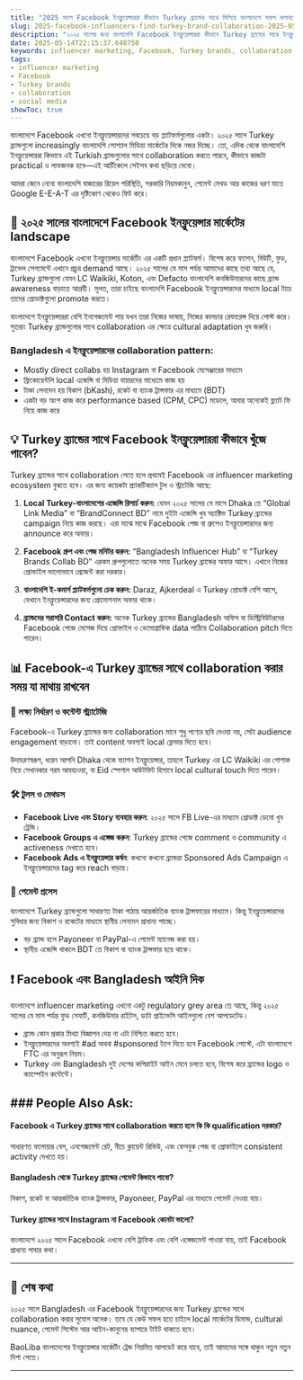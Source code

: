 ```yaml
---
title: "2025 সালে Facebook ইনফ্লুয়েন্সাররা কীভাবে Turkey ব্র্যান্ডের সাথে মিলিয়ে বাংলাদেশে সফল কলাবরেশন করবে"
slug: 2025-facebook-influencers-find-turkey-brand-collaboration-2025-05-14
description: "২০২৫ সালের জন্য বাংলাদেশি Facebook ইনফ্লুয়েন্সাররা কীভাবে Turkey ব্র্যান্ডের সাথে ইনফ্লুয়েন্সার মার্কেটিং এর মাধ্যমে সফল কলাবরেশন করতে পারে, স্থানীয় মার্কেট, পেমেন্ট পদ্ধতি ও আইন-কানুনসহ বিশ্লেষণ।"
date: 2025-05-14T22:15:37.648750
keywords: influencer marketing, Facebook, Turkey brands, collaboration, social media
tags:
- influencer marketing
- Facebook
- Turkey brands
- collaboration
- social media
showToc: true
---
```


বাংলাদেশে Facebook এখনো ইনফ্লুয়েন্সারদের সবচেয়ে বড় প্ল্যাটফর্মগুলোর একটা। ২০২৫ সালে Turkey ব্র্যান্ডগুলো increasingly বাংলাদেশি সোশ্যাল মিডিয়া মার্কেটের দিকে নজর দিচ্ছে। তো, এদিক থেকে বাংলাদেশি ইনফ্লুয়েন্সাররা কিভাবে এই Turkish ব্র্যান্ডগুলোর সাথে collaboration করতে পারবে, কীভাবে কাজটা practical ও লাভজনক হবে—এই আর্টিকেলে সেইসব কথা ছড়িয়ে দেবো।  

আমরা জেনে নেবো বাংলাদেশি বাজারের রিয়েল পরিস্থিতি, সরকারি নিয়মকানুন, পেমেন্ট মেথড আর কাজের ধরণ যাতে Google E-E-A-T এর দৃষ্টিকোণ থেকেও ফিট করে।

## 📢 ২০২৫ সালের বাংলাদেশে Facebook ইনফ্লুয়েন্সার মার্কেটের landscape

বাংলাদেশে Facebook এখনো ইনফ্লুয়েন্সার মার্কেটিং এর একটি প্রধান প্ল্যাটফর্ম। বিশেষ করে ফ্যাশন, বিউটি, ফুড, ট্রাভেল সেগমেন্টে এখানে প্রচুর demand আছে। ২০২৫ সালের মে মাস পর্যন্ত আমাদের কাছে তথ্য আছে যে, Turkey ব্র্যান্ডগুলো যেমন LC Waikiki, Koton, এবং Defacto বাংলাদেশি কনজিউমারদের কাছে ব্র্যান্ড awareness বাড়াতে আগ্রহী। মূলত, তারা চাইছে বাংলাদেশি Facebook ইনফ্লুয়েন্সারদের মাধ্যমে local টাচে তাদের প্রোডাক্টগুলো promote করতে।  

বাংলাদেশে ইনফ্লুয়েন্সাররা বেশি ইনগেজমেন্ট পায় যখন তারা নিজের ভাষায়, নিজের কালচার রেফারেন্স দিয়ে পোস্ট করে। সুতরাং Turkey ব্র্যান্ডগুলোর সাথে collaboration এর ক্ষেত্রে cultural adaptation খুব জরুরি।  

### Bangladesh এ ইনফ্লুয়েন্সারদের collaboration pattern:

- Mostly direct collabs হয় Instagram বা Facebook মেসেঞ্জারের মাধ্যমে  
- ফ্রিকোয়েন্টলি local এজেন্সি বা মিডিয়া বায়ারদের মাধ্যেমে কাজ হয়  
- টাকা লেনদেন হয় বিকাশ (bKash), রকেট বা ব্যাংক ট্রান্সফার এর মাধ্যমে (BDT)  
- একটা বড় অংশ কাজ করে performance based (CPM, CPC) মডেলে, আবার অনেকেই ফ্ল্যাট ফি নিয়ে কাজ করে  

## 💡 Turkey ব্র্যান্ডের সাথে Facebook ইনফ্লুয়েন্সাররা কীভাবে খুঁজে পাবেন?

Turkey ব্র্যান্ডের সাথে collaboration পেতে হলে প্রথমেই Facebook এর influencer marketing ecosystem বুঝতে হবে। এর জন্য কয়েকটা প্র্যাকটিক্যাল টুল ও স্ট্রাটেজি আছে:  

1. **Local Turkey-বাংলাদেশের এজেন্সি রিসার্চ করুন:** যেমন ২০২৫ সালের মে মাসে Dhaka তে “Global Link Media” বা “BrandConnect BD” নামে দুইটা এজেন্সি খুব অ্যাক্টিভ Turkey ব্র্যান্ডের campaign নিয়ে কাজ করছে। এরা মাঝে মাঝে Facebook পেজ বা গ্রুপেও ইনফ্লুয়েন্সারদের জন্য announce করে অফার।  

2. **Facebook গ্রুপ এবং পেজ মনিটর করুন:** “Bangladesh Influencer Hub” বা “Turkey Brands Collab BD” এরকম গ্রুপগুলোতে অনেক সময় Turkey ব্র্যান্ডের অফার আসে। এখানে নিজের প্রোফাইল ভালোভাবে প্রেজেন্ট করা দরকার।  

3. **বাংলাদেশি ই-কমার্স প্ল্যাটফর্মগুলো চেক করুন:** Daraz, Ajkerdeal এ Turkey প্রোডাক্ট বেশি আসে, যেখানে ইনফ্লুয়েন্সারদের জন্য প্রোমোশনাল অফার থাকে।  

4. **ব্র্যান্ডদের সরাসরি Contact করুন:** অনেক Turkey ব্র্যান্ডের Bangladesh অফিস বা ডিস্ট্রিবিউটরদের Facebook পেজে মেসেজ দিয়ে প্রোফাইল ও ডেমোগ্রাফিক data পাঠিয়ে Collaboration pitch দিতে পারেন।  

## 📊 Facebook-এ Turkey ব্র্যান্ডের সাথে collaboration করার সময় যা মাথায় রাখবেন

### 🎯 লক্ষ্য নির্ধারণ ও কন্টেন্ট স্ট্র্যাটেজি

Facebook-এ Turkey ব্র্যান্ডের জন্য collaboration মানে শুধু পণ্যের ছবি দেওয়া নয়, সেটা audience engagement বাড়ানো। তাই content অবশ্যই local ফ্লেভার দিতে হবে।  

উদাহরণস্বরূপ, ধরেন আপনি Dhaka থেকে ফ্যাশন ইনফ্লুয়েন্সার, তাহলে Turkey এর LC Waikiki এর পোশাক নিয়ে সেখানকার গরম আবহাওয়া, বা Eid স্পেশাল আউটফিট হিসাবে local cultural touch দিতে পারেন।  

### 🛠️ টুলস ও মেথডস

- **Facebook Live এবং Story ব্যবহার করুন**: ২০২৫ সালে FB Live-এর মাধ্যমে প্রোডাক্ট ডেমো খুব ট্রেন্ডি।  
- **Facebook Groups এ এঙ্গেজ করুন**: Turkey ব্র্যান্ডের পেজে comment ও community এ activeness দেখাতে হবে।  
- **Facebook Ads এ ইনফ্লুয়েন্সার কর্ষন**: কখনো কখনো ব্র্যান্ডরা Sponsored Ads Campaign এ ইনফ্লুয়েন্সারদের tag করে reach বাড়ায়।  

### 💸 পেমেন্ট প্রসেস

বাংলাদেশে Turkey ব্র্যান্ডগুলো সাধারণত টাকা পাঠায় আন্তর্জাতিক ব্যাংক ট্রান্সফারের মাধ্যমে। কিন্তু ইনফ্লুয়েন্সারদের সুবিধার জন্য বিকাশ ও রকেটের মাধ্যমে স্থানীয় লেনদেন প্রাধান্য পাচ্ছে।  

- বড় ব্র্যান্ড হলে Payoneer বা PayPal-এ পেমেন্ট ম্যানেজ করা হয়।  
- স্থানীয় এজেন্সি থাকলে BDT তে বিকাশ বা ব্যাংক ট্রান্সফার হয়ে থাকে।  

## ❗ Facebook এবং Bangladesh আইনি দিক

বাংলাদেশে influencer marketing এখনো একটু regulatory grey area তে আছে, কিন্তু ২০২৫ সালের মে মাস পর্যন্ত ফুড সেফটি, কনজিউমার রাইটস, ডাটা প্রাইভেসি আইনগুলো বেশ আপডেটেড।  

- ব্র্যান্ড কোন প্রকার মিথ্যা বিজ্ঞাপন দেয় না এটা নিশ্চিত করতে হবে।  
- ইনফ্লুয়েন্সারদের অবশ্যই #ad অথবা #sponsored ট্যাগ দিতে হবে Facebook পোস্টে, এটা বাংলাদেশে FTC এর অনুরূপ নিয়ম।  
- Turkey এবং Bangladesh দুই দেশের কপিরাইট আইন মেনে চলতে হবে, বিশেষ করে ব্র্যান্ডের logo ও ক্যাম্পেইন কন্টেন্টে।  

## ### People Also Ask:  

#### Facebook এ Turkey ব্র্যান্ডের সাথে collaboration করতে হলে কি কি qualification দরকার?  

সাধারণত ফলোয়ার বেস, এনগেজমেন্ট রেট, নীচে ক্লায়েন্ট রিভিউ, এবং ফেসবুক পেজ বা প্রোফাইলে consistent activity দেখতে হয়।  

#### Bangladesh থেকে Turkey ব্র্যান্ডের পেমেন্ট কিভাবে পাবো?  

বিকাশ, রকেট বা আন্তর্জাতিক ব্যাংক ট্রান্সফার, Payoneer, PayPal এর মাধ্যমে পেমেন্ট নেওয়া যায়।  

#### Turkey ব্র্যান্ডের সাথে Instagram না Facebook কোনটা ভালো?  

বাংলাদেশে ২০২৫ সালে Facebook এখনো বেশি ট্রাফিক এবং বেশি এঙ্গেজমেন্ট পাওয়া যায়, তাই Facebook প্রাধান্য পাবার কথা।  

---

## 📢 শেষ কথা

২০২৫ সালে Bangladesh এর Facebook ইনফ্লুয়েন্সারদের জন্য Turkey ব্র্যান্ডের সাথে collaboration করার সুযোগ অনেক। তবে যে কেউ সফল হতে চাইলে local মার্কেটের ডিমান্ড, cultural nuance, পেমেন্ট সিস্টেম আর আইন-কানুনের ব্যাপারে টাইট থাকতে হবে।  

BaoLiba বাংলাদেশের ইনফ্লুয়েন্সার মার্কেটিং ট্রেন্ড নিয়মিত আপডেট করে যাবে, তাই আমাদের সঙ্গে থাকুন নতুন নতুন দিশা পেতে।  

---